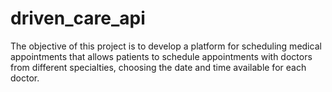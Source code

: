 # driven_care_api
The objective of this project is to develop a platform for scheduling medical appointments that allows patients to schedule appointments with doctors from different specialties, choosing the date and time available for each doctor.
